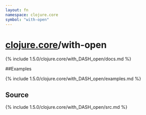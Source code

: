 ```yaml
---
layout: fn
namespace: clojure.core
symbol: "with-open"
---
```


# [clojure.core](../)/with-open

{% include 1.5.0/clojure.core/with_DASH_open/docs.md %}

##Examples

{% include 1.5.0/clojure.core/with_DASH_open/examples.md %}
## Source
{% include 1.5.0/clojure.core/with_DASH_open/src.md %}


